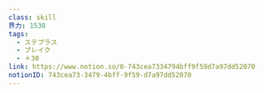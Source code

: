 ```yaml
---
class: skill
界力: 1530
tags:
  - ステプラス
  - ブレイク
  - ＋30
link: https://www.notion.so/0-743cea7334794bff9f59d7a97dd52070
notionID: 743cea73-3479-4bff-9f59-d7a97dd52070
---
```

